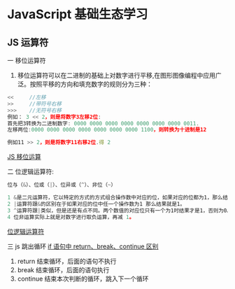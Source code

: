 <!--
 * @Author: TerryMin
 * @Date: 2020-12-14 17:25:10
 * @LastEditors: TerryMin
 * @LastEditTime: 2024-03-17 22:40:47
 * @Description: file not
-->

# JavaScript 基础生态学习

## JS 运算符

一 移位运算符

1. 移位运算符可以在二进制的基础上对数字进行平移,在图形图像编程中应用广泛。按照平移的方向和填充数字的规则分为三种：

```js
<<     //左移
>>     //带符号右移
>>>    //无符号右移
例如： 3 << 2，则是将数字3左移2位:
首先把3转换为二进制数字: 0000 0000 0000 0000 0000 0000 0000 0011.
左移两位:0000 0000 0000 0000 0000 0000 0000 1100，则转换为十进制是12

例如11 >> 2，则是将数字11右移2位.得 2
```

[JS 移位运算](https://juejin.cn/post/7007682578572378143)

二 位逻辑运算符:

```js
位与（&）、位或（|）、位异或（^）、非位（~）

1 &是二元运算符，它以特定的方式的方式组合操作数中对应的位，如果对应的位都为1，那么结果就是1， 如果任意一个位是0 则结果就是0。
2 |运算符跟&的区别在于如果对应的位中任一个操作数为1 那么结果就是1。
3 ^运算符跟|类似，但是还是有点不同。两个数值的对应位只有一个为1时结果才是1，否则为0。
4 位非运算实际上就是对数字进行取负运算，再减 1。
```

[位逻辑运算符](https://blog.csdn.net/weixin_45817492/article/details/110270114)

三 js 跳出循环
[if 语句中 return、break、continue 区别](https://cloud.tencent.com/developer/article/1939510)

1. return 结束循环，后面的语句不执行
2. break 结束循环，后面的语句执行
3. continue 结束本次判断的循环，跳入下一个循环

